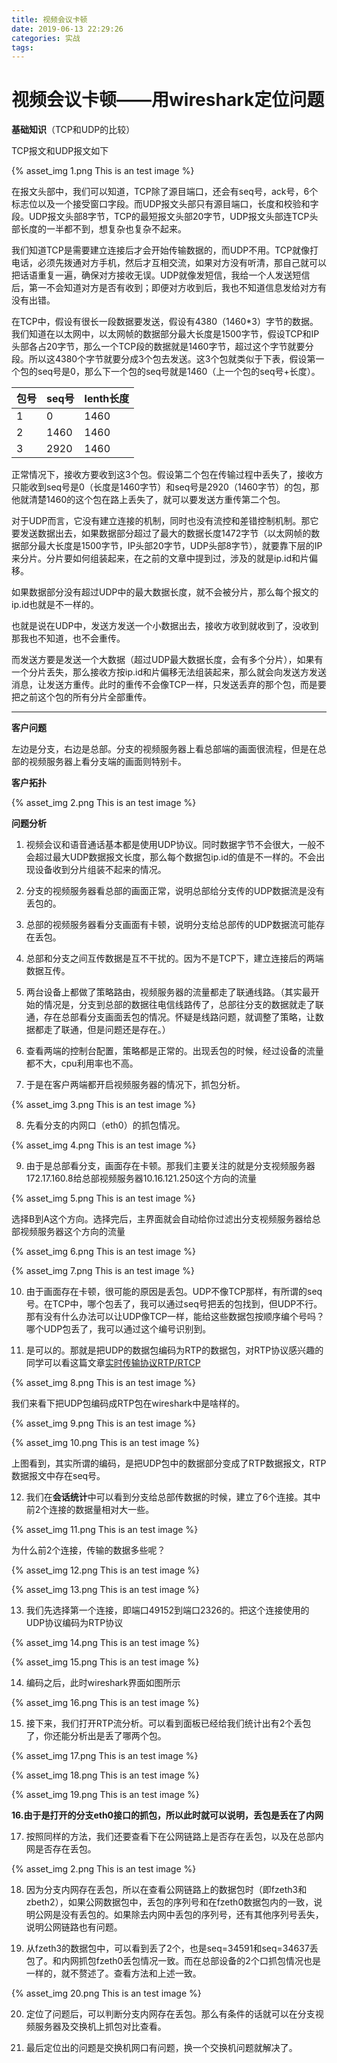 ```yaml
---
title: 视频会议卡顿
date: 2019-06-13 22:29:26
categories: 实战
tags:
---
```


# 视频会议卡顿——用wireshark定位问题

**基础知识**（TCP和UDP的比较）

TCP报文和UDP报文如下

{% asset_img 1.png This is an test image %}

<!--more-->

在报文头部中，我们可以知道，TCP除了源目端口，还会有seq号，ack号，6个标志位以及一个接受窗口字段。而UDP报文头部只有源目端口，长度和校验和字段。UDP报文头部8字节，TCP的最短报文头部20字节，UDP报文头部连TCP头部长度的一半都不到，想复杂也复杂不起来。

我们知道TCP是需要建立连接后才会开始传输数据的，而UDP不用。TCP就像打电话，必须先拨通对方手机，然后才互相交流，如果对方没有听清，那自己就可以把话语重复一遍，确保对方接收无误。UDP就像发短信，我给一个人发送短信后，第一不会知道对方是否有收到；即便对方收到后，我也不知道信息发给对方有没有出错。

在TCP中，假设有很长一段数据要发送，假设有4380（1460*3）字节的数据。我们知道在以太网中，以太网帧的数据部分最大长度是1500字节，假设TCP和IP头部各占20字节，那么一个TCP段的数据就是1460字节，超过这个字节就要分段。所以这4380个字节就要分成3个包去发送。这3个包就类似于下表，假设第一个包的seq号是0，那么下一个包的seq号就是1460（上一个包的seq号+长度）。

| 包号 | seq号 | lenth长度 |
| ---- | ----- | --------- |
| 1    | 0     | 1460      |
| 2    | 1460  | 1460      |
| 3    | 2920  | 1460      |

正常情况下，接收方要收到这3个包。假设第二个包在传输过程中丢失了，接收方只能收到seq号是0（长度是1460字节）和seq号是2920（1460字节）的包，那他就清楚1460的这个包在路上丢失了，就可以要发送方重传第二个包。



对于UDP而言，它没有建立连接的机制，同时也没有流控和差错控制机制。那它要发送数据出去，如果数据部分超过了最大的数据长度1472字节（以太网帧的数据部分最大长度是1500字节，IP头部20字节，UDP头部8字节），就要靠下层的IP来分片。分片要如何组装起来，在之前的文章中提到过，涉及的就是ip.id和片偏移。

如果数据部分没有超过UDP中的最大数据长度，就不会被分片，那么每个报文的ip.id也就是不一样的。

也就是说在UDP中，发送方发送一个小数据出去，接收方收到就收到了，没收到那我也不知道，也不会重传。

而发送方要是发送一个大数据（超过UDP最大数据长度，会有多个分片），如果有一个分片丢失，那么接收方按ip.id和片偏移无法组装起来，那么就会向发送方发送消息，让发送方重传。此时的重传不会像TCP一样，只发送丢弃的那个包，而是要把之前这个包的所有分片全部重传。

------



**客户问题**

左边是分支，右边是总部。分支的视频服务器上看总部端的画面很流程，但是在总部的视频服务器上看分支端的画面则特别卡。

**客户拓扑**

{% asset_img 2.png This is an test image %}

**问题分析**

1. 视频会议和语音通话基本都是使用UDP协议。同时数据字节不会很大，一般不会超过最大UDP数据报文长度，那么每个数据包ip.id的值是不一样的。不会出现设备收到分片组装不起来的情况。

2. 分支的视频服务器看总部的画面正常，说明总部给分支传的UDP数据流是没有丢包的。

3. 总部的视频服务器看分支画面有卡顿，说明分支给总部传的UDP数据流可能存在丢包。

4. 总部和分支之间互传数据是互不干扰的。因为不是TCP下，建立连接后的两端数据互传。

5. 两台设备上都做了策略路由，视频服务器的流量都走了联通线路。（其实最开始的情况是，分支到总部的数据往电信线路传了，总部往分支的数据就走了联通，存在总部看分支画面丢包的情况。怀疑是线路问题，就调整了策略，让数据都走了联通，但是问题还是存在。）

6. 查看两端的控制台配置，策略都是正常的。出现丢包的时候，经过设备的流量都不大，cpu利用率也不高。

7. 于是在客户两端都开启视频服务器的情况下，抓包分析。

{% asset_img 3.png This is an test image %}

8. 先看分支的内网口（eth0）的抓包情况。

{% asset_img 4.png This is an test image %}

9. 由于是总部看分支，画面存在卡顿。那我们主要关注的就是分支视频服务器172.17.160.8给总部视频服务器10.16.121.250这个方向的流量

{% asset_img 5.png This is an test image %}

选择B到A这个方向。选择完后，主界面就会自动给你过滤出分支视频服务器给总部视频服务器这个方向的流量

{% asset_img 6.png This is an test image %}

{% asset_img 7.png This is an test image %}



10. 由于画面存在卡顿，很可能的原因是丢包。UDP不像TCP那样，有所谓的seq号。在TCP中，哪个包丢了，我可以通过seq号把丢的包找到，但UDP不行。那有没有什么办法可以让UDP像TCP一样，能给这些数据包按顺序编个号吗？哪个UDP包丢了，我可以通过这个编号识别到。

11. 是可以的。那就是把UDP的数据包编码为RTP的数据包，对RTP协议感兴趣的同学可以看这篇文章[实时传输协议RTP/RTCP](https://www.jianshu.com/p/631273bc9847?utm_campaign=maleskine&utm_content=note&utm_medium=reader_share&utm_source=weibo)

{% asset_img 8.png This is an test image %}

我们来看下把UDP包编码成RTP包在wireshark中是啥样的。

{% asset_img 9.png This is an test image %}

{% asset_img 10.png This is an test image %}

上图看到，其实所谓的编码，是把UDP包中的数据部分变成了RTP数据报文，RTP数据报文中存在seq号。



12. 我们在**会话统计**中可以看到分支给总部传数据的时候，建立了6个连接。其中前2个连接的数据量相对大一些。

{% asset_img 11.png This is an test image %}

为什么前2个连接，传输的数据多些呢？

{% asset_img 12.png This is an test image %}

{% asset_img 13.png This is an test image %}



13. 我们先选择第一个连接，即端口49152到端口2326的。把这个连接使用的UDP协议编码为RTP协议

{% asset_img 14.png This is an test image %}

{% asset_img 15.png This is an test image %}



14. 编码之后，此时wireshark界面如图所示

{% asset_img 16.png This is an test image %}



15. 接下来，我们打开RTP流分析。可以看到面板已经给我们统计出有2个丢包了，你还能分析出是丢了哪两个包。

{% asset_img 17.png This is an test image %}

{% asset_img 18.png This is an test image %}

{% asset_img 19.png This is an test image %}

 **16.由于是打开的分支eth0接口的抓包，所以此时就可以说明，丢包是丢在了内网**



17. 按照同样的方法，我们还要查看下在公网链路上是否存在丢包，以及在总部内网是否存在丢包。

{% asset_img 2.png This is an test image %}

18. 因为分支内网存在丢包，所以在查看公网链路上的数据包时（即fzeth3和zbeth2），如果公网数据包中，丢包的序列号和在fzeth0数据包内的一致，说明公网是没有丢包的。如果除去内网中丢包的序列号，还有其他序列号丢失，说明公网链路也有问题。

19. 从fzeth3的数据包中，可以看到丢了2个，也是seq=34591和seq=34637丢包了。和内网抓包fzeth0丢包情况一致。而在总部设备的2个口抓包情况也是一样的，就不赘述了。查看方法和上述一致。

{% asset_img 20.png This is an test image %}



20. 定位了问题后，可以判断分支内网存在丢包。那么有条件的话就可以在分支视频服务器及交换机上抓包对比查看。

21. 最后定位出的问题是交换机网口有问题，换一个交换机问题就解决了。